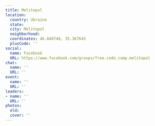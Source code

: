```yaml
---
title: Melitopol
location:
  country: Ukraine
  state: 
  city: Melitopol
  neighborhood: 
  coordinates: 46.848748, 35.367645
  plusCode: ''
social:
  name: Facebook
  URL: https://www.facebook.com/groups/free.code.camp.melitopol
chat:
  name: ''
  URL: ''
event:
  name: ''
  URL: ''
leaders:
- name: ''
  URL: ''
photos:
  old: 
  cover: ''
---
```

